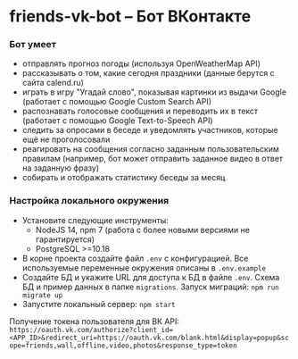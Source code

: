 # friends-vk-bot &ndash; Бот ВКонтакте

### Бот умеет
- отправлять прогноз погоды (используя OpenWeatherMap API)
- рассказывать о том, какие сегодня праздники (данные берутся с сайта calend.ru)
- играть в игру "Угадай слово", показывая картинки из выдачи Google (работает с помощью Google Custom Search API)
- распознавать голосовые сообщения и переводить их в текст (работает с помощью Google Text-to-Speech API)
- следить за опросами в беседе и уведомлять участников, которые ещё не проголосовали
- реагировать на сообщения согласно заданным пользовательским правилам (например, бот может отправить заданное видео в ответ на заданную фразу)
- собирать и отображать статистику беседы за месяц 

### Настройка локального окружения

- Установите следующие инструменты:
  - NodeJS 14, npm 7 (работа с более новыми версиями не гарантируется)
  - PostgreSQL >=10.18
- В корне проекта создайте файл `.env` с конфигурацией. Все используемые переменные окружения описаны в `.env.example`
- Создайте БД и укажите URL для доступа к БД в файле `.env`. Схема БД и пример данных в папке `migrations`. Запуск миграций: `npm run migrate up`
- Запустите локальный сервер: ```npm start```

Получение токена пользователя для ВК API: `https://oauth.vk.com/authorize?client_id=<APP_ID>&redirect_uri=https://oauth.vk.com/blank.html&display=popup&scope=friends,wall,offline,video,photos&response_type=token`
